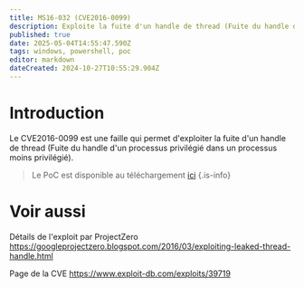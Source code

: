 ```yaml
---
title: MS16-032 (CVE2016-0099)
description: Exploite la fuite d'un handle de thread (Fuite du handle d'un processus privilégié dans un processus moins privilégié).
published: true
date: 2025-05-04T14:55:47.590Z
tags: windows, powershell, poc
editor: markdown
dateCreated: 2024-10-27T10:55:29.904Z
---
```


# Introduction

Le CVE2016-0099 est une faille qui permet d'exploiter la fuite d'un handle de thread (Fuite du handle d'un processus privilégié dans un processus moins privilégié).

> Le PoC est disponible au téléchargement [ici](https://github.com/FuzzySecurity/PowerShell-Suite/blob/master/Invoke-MS16-032.ps1)
> {.is-info}

# Voir aussi

Détails de l'exploit par ProjectZero
https://googleprojectzero.blogspot.com/2016/03/exploiting-leaked-thread-handle.html

Page de la CVE
https://www.exploit-db.com/exploits/39719

